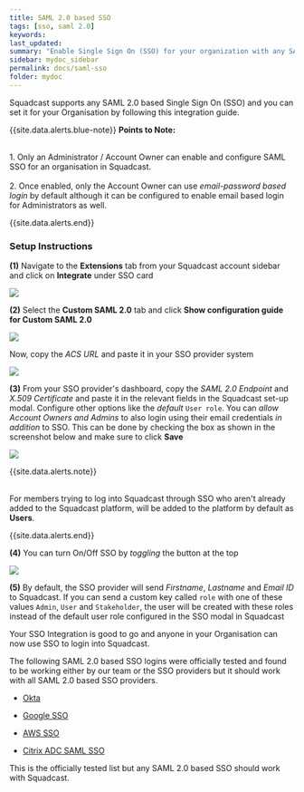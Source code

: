 ```yaml
---
title: SAML 2.0 based SSO
tags: [sso, saml 2.0]
keywords: 
last_updated: 
summary: "Enable Single Sign On (SSO) for your organization with any SAML 2.0 based SSO"
sidebar: mydoc_sidebar
permalink: docs/saml-sso
folder: mydoc
---
```


Squadcast supports any SAML 2.0 based Single Sign On (SSO) and you can set it for your Organisation by following this integration guide.

{{site.data.alerts.blue-note}}
<b>Points to Note: </b>
<br/><br/><p>1. Only an Administrator / Account Owner can enable and configure SAML SSO for an organisation in Squadcast.<br/><br/>
2. Once enabled, only the Account Owner can use *email-password based login* by default although it can be configured to enable email based login for Administrators as well.</p>
{{site.data.alerts.end}}

### Setup Instructions

**(1)** Navigate to the **Extensions** tab from your Squadcast account sidebar and click on **Integrate** under SSO card

![](images/saml_1.png)

**(2)** Select the **Custom SAML 2.0** tab and click **Show configuration guide for Custom SAML 2.0**

![](images/saml_2_new.png)

Now, copy the *ACS URL* and paste it in your SSO provider system

![](images/saml_3.png)

**(3)** From your SSO provider's dashboard, copy the *SAML 2.0 Endpoint* and *X.509 Certificate* and paste it in the relevant fields in the Squadcast set-up modal. Configure other options like the *default* `User role`. You can *allow Account Owners and Admins* to also login using their email credentials *in addition* to SSO. This can be done by checking the box as shown in the screenshot below and make sure to click **Save**

![](images/saml_4_new.png)

{{site.data.alerts.note}}
<br/><br/><p>For members trying to log into Squadcast through SSO who aren't already added to the Squadcast platform, will be added to the platform by default as <b>Users</b>.</p>
{{site.data.alerts.end}}

**(4)** You can turn On/Off SSO by *toggling* the button at the top

![](images/saml_5.png)

**(5)** By default, the SSO provider will send *Firstname*, *Lastname* and *Email ID* to Squadcast. If you can send a custom key called `role`  with one of these values `Admin`, `User` and `Stakeholder`, the user will be created with these roles instead of the default user role configured in the SSO modal in Squadcast

Your SSO Integration is good to go and anyone in your Organisation can now use SSO to login into Squadcast.

The following SAML 2.0 based SSO logins were officially tested and found to be working either by our team or the SSO providers but it should work with all SAML 2.0 based SSO providers.

- [Okta](https://support.squadcast.com/docs/okta-sso-integration)

- [Google SSO](https://support.squadcast.com/docs/google-sso)

- [AWS SSO](https://docs.aws.amazon.com/singlesignon/latest/userguide/saasapps.html#saasapps-supported)

- [Citrix ADC SAML SSO](https://docs.citrix.com/en-us/citrix-adc/13/aaa-tm/saml-authentication/saml-sign-sign-on.html)

This is the officially tested list but any SAML 2.0 based SSO should work with Squadcast.